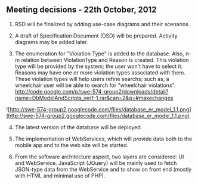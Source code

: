 ## Meeting decisions - 22th October, 2012 ##

1. RSD will be finalized by adding use-case diagrams and their scenarios.

2. A draft of Specification Document (DSD) will be prepared. Activity diagrams may be added later.

3. The enumeration for "Violation Type" is added to the database. Also, n-m relation between ViolationType and Reason is created. This violation type will be provided by the system; the user won't have to select it. Reasons may have one or more violation types associated with them. These violation types will help users refine searchs; such as, a wheelchair user will be able to search for "wheelchair violations".
http://code.google.com/p/swe-574-group2/downloads/detail?name=DbModelAndScripts_ver1-1.rar&can=2&q=#makechanges

![http://swe-574-group2.googlecode.com/files/database_er_model_1.1.png](http://swe-574-group2.googlecode.com/files/database_er_model_1.1.png)


4. The latest version of the database will be deployed.

5. The implementation of WebServices, which will provide data both to the mobile app and to the web site will be started.

6. From the software architecture aspect, two layers are considered: UI and WebService. JavaScript (JQuery) will be mainly used to fetch JSON-type data from the WebService and to show on front end (mostly with HTML and minimal use of PHP).